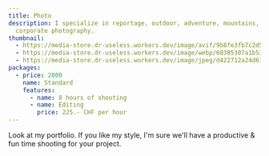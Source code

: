 ```yaml
---
title: Photo
description: I specialize in reportage, outdoor, adventure, mountains, tourism &
  corporate photography.
thumbnail:
  - https://media-store.dr-useless.workers.dev/image/avif/9b8fe3fb7c2d51bd63608c2dab1c8b90e3b3a24c19cd27dea008ff8dedafdcc4
  - https://media-store.dr-useless.workers.dev/image/webp/60385307a1b53cb8f301c88649ec91cecfb4ed155242a172ccede4f00282ed8d
  - https://media-store.dr-useless.workers.dev/image/jpeg/d422712a24d6727ad781e26e3268039a7ade2c2c419b44f4b56156ccbce6758d
packages:
  - price: 2000
    name: Standard
    features:
      - name: 8 hours of shooting
      - name: Editing
        price: 225.- CHF per hour
---
```

Look at my portfolio. If you like my style, I'm sure we'll have a productive & fun time shooting for your project.